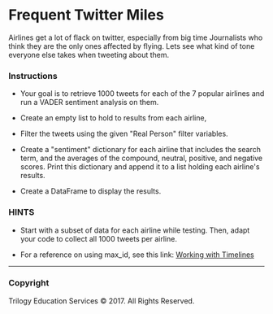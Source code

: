 # Frequent Twitter Miles

Airlines get a lot of flack on twitter, especially from big time Journalists who think they are the only ones affected by flying. Lets see what kind of tone everyone else takes when tweeting about them.

### Instructions

* Your goal is to retrieve 1000 tweets for each of the 7 popular airlines and run a VADER sentiment analysis on them.

* Create an empty list to hold to results from each airline,

* Filter the tweets using the given "Real Person" filter variables.

* Create a "sentiment" dictionary for each airline that includes the search term, and the averages of the compound, neutral, positive, and negative scores.  Print this dictionary and append it to a list holding each airline's results.

* Create a DataFrame to display the results.

### HINTS

* Start with a subset of data for each airline while testing. Then, adapt your code to collect all 1000 tweets per airline.

* For a reference on using max_id, see this link: [Working with Timelines](https://developer.twitter.com/en/docs/tweets/timelines/guides/working-with-timelines)

- - -

### Copyright

Trilogy Education Services © 2017. All Rights Reserved.
